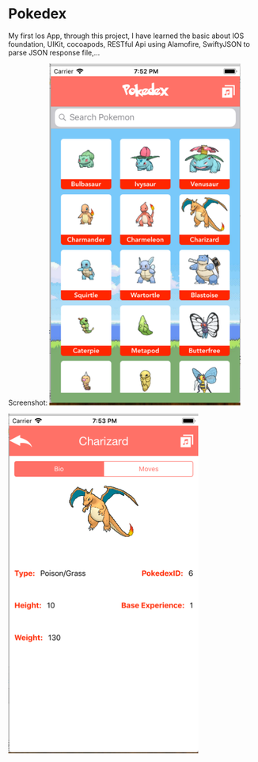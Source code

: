 # Pokedex
My first Ios App, through this project, I have learned the basic about IOS foundation, UIKit, cocoapods, RESTful Api using Alamofire, SwiftyJSON to parse JSON response file,...

Screenshot:
![alt text](https://github.com/timebucker/pokedex/blob/master/screenshot1.PNG)

![alt text](https://github.com/timebucker/pokedex/blob/master/screenshot2.PNG)
